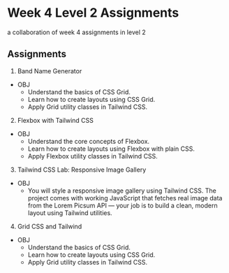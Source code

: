# Week 4 Level 2 Assignments

a collaboration of week 4 assignments in level 2

## Assignments

1. Band Name Generator

- OBJ
  - Understand the basics of CSS Grid.
  - Learn how to create layouts using CSS Grid.
  - Apply Grid utility classes in Tailwind CSS.
 

2. Flexbox with Tailwind CSS
   
- OBJ
  - Understand the core concepts of Flexbox.
  - Learn how to create layouts using Flexbox with plain CSS.
  - Apply Flexbox utility classes in Tailwind CSS.



3. Tailwind CSS Lab: Responsive Image Gallery
    
- OBJ
  - You will style a responsive image gallery using Tailwind CSS. The project comes with working JavaScript that fetches real image data from the Lorem Picsum API — your job is to build a clean, modern layout using Tailwind utilities.


 
4. Grid CSS and Tailwind
    
- OBJ
  - Understand the basics of CSS Grid.
  - Learn how to create layouts using CSS Grid.
  - Apply Grid utility classes in Tailwind CSS.

